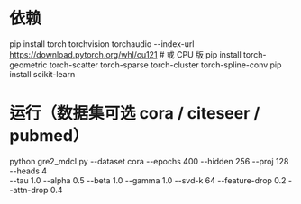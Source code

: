 # 依赖
pip install torch torchvision torchaudio --index-url https://download.pytorch.org/whl/cu121   # 或 CPU 版
pip install torch-geometric torch-scatter torch-sparse torch-cluster torch-spline-conv
pip install scikit-learn

# 运行（数据集可选 cora / citeseer / pubmed）
python gre2_mdcl.py --dataset cora --epochs 400 --hidden 256 --proj 128 --heads 4 \
  --tau 1.0 --alpha 0.5 --beta 1.0 --gamma 1.0 --svd-k 64 --feature-drop 0.2 --attn-drop 0.4
